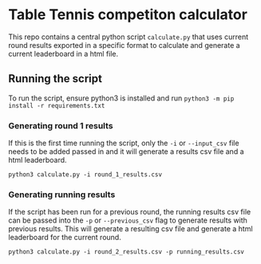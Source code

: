 # Table Tennis competiton calculator

This repo contains a central python script `calculate.py` that uses current round results exported in a specific format to calculate and generate a current leaderboard in a html file.

## Running the script

To run the script, ensure python3 is installed and run `python3 -m pip install -r requirements.txt`

### Generating round 1 results

If this is the first time running the script, only the `-i` or `--input_csv` file needs to be added passed in and it will generate a results csv file and a html leaderboard.

`python3 calculate.py -i round_1_results.csv`

### Generating running results

If the script has been run for a previous round, the running results csv file can be passed into the `-p` or `--previous_csv` flag to generate results with previous results. This will generate a resulting csv file and generate a html leaderboard for the current round.

`python3 calculate.py -i round_2_results.csv -p running_results.csv`
